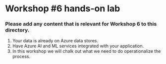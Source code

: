 # Workshop #6 hands-on lab

### Please add any content that is relevant for Workshop 6 to this directory. 

1.	Your data is already on Azure data stores. 
2.	Have Azure AI and ML services integrated with your application. 
3.	In this workshop we will chalk out what we need to do operationalize the process. 
